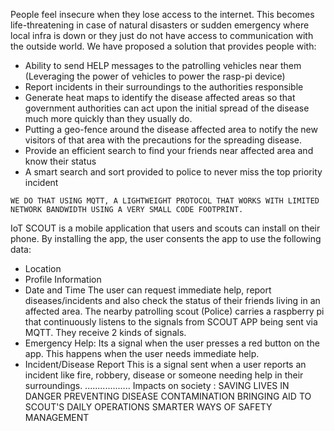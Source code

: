 People feel insecure when they lose access to the internet. This becomes life-threatening in case of natural disasters or sudden emergency where local infra is down or they just do not have access to communication with the outside world.
We have proposed a solution that provides people with:
- Ability to send HELP messages to the patrolling vehicles near them (Leveraging the power of vehicles to power the rasp-pi device)
- Report incidents in their surroundings to the authorities responsible
- Generate heat maps to identify the disease affected areas so that government authorities can act upon the initial spread of the disease much more quickly than they usually do.
- Putting a geo-fence around the disease affected area to notify the new visitors of that area with the precautions for the spreading disease.
- Provide an efficient search to find your friends near affected area and know their status 
- A smart search and sort provided to police to never miss the top priority incident
~~~~~~~~~~~~
WE DO THAT USING MQTT, A LIGHTWEIGHT PROTOCOL THAT WORKS WITH LIMITED NETWORK BANDWIDTH USING A VERY SMALL CODE FOOTPRINT.
~~~~~~~~~~~~
IoT SCOUT is a mobile application that users and scouts can install on their phone. By installing the app, the user consents the app to use the following data:
- Location 
- Profile Information
- Date and Time
The user can request immediate help, report diseases/incidents and also check the status of their friends living in an affected area.
The nearby patrolling scout (Police) carries a raspberry pi that continuously listens to the signals from SCOUT APP being sent via MQTT. They receive 2 kinds of signals.
- Emergency Help:
Its a signal when the user presses a red button on the app. This happens when the user needs immediate help. 
- Incident/Disease Report 
This is a signal sent when a user reports an incident like fire, robbery, disease or someone needing help in their surroundings.
..................
Impacts on society :
SAVING LIVES IN DANGER
PREVENTING DISEASE CONTAMINATION
BRINGING AID TO SCOUT'S DAILY OPERATIONS
SMARTER WAYS OF SAFETY MANAGEMENT